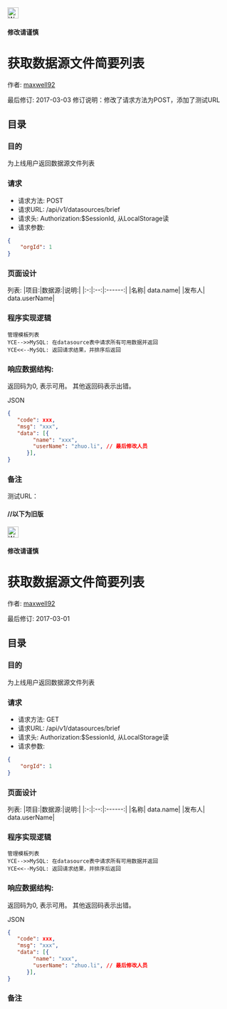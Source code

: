 <img src="http://kubernetes.io/kubernetes/img/warning.png" alt="WARNING" width="25" height="25">

#### 修改请谨慎

获取数据源文件简要列表
==============

作者: [maxwell92](https://github.com/maxwell92)

最后修订: 2017-03-03
修订说明：修改了请求方法为POST，添加了测试URL

目录
--------------
### 目的
为上线用户返回数据源文件列表

### 请求

* 请求方法: POST
* 请求URL: /api/v1/datasources/brief
* 请求头: Authorization:$SessionId, 从LocalStorage读
* 请求参数:
```json
{
    "orgId": 1
}
```


### 页面设计
列表:
|项目:|数据源:|说明:|
|:-:|:--:|:------:|
|名称| data.name|
|发布人| data.userName|




### 程序实现逻辑
```Title:
管理模板列表
YCE-->>MySQL: 在datasource表中请求所有可用数据并返回
YCE<<--MySQL: 返回请求结果，并排序后返回
```

### 响应数据结构:
返回码为0, 表示可用。
其他返回码表示出错。

JSON
```json
{
   "code": xxx,
   "msg": "xxx",
   "data": [{
        "name": "xxx",
        "userName": "zhuo.li", // 最后修改人员
      }],
}
```
### 备注
测试URL：

#### //以下为旧版

<img src="http://kubernetes.io/kubernetes/img/warning.png" alt="WARNING" width="25" height="25">

#### 修改请谨慎

获取数据源文件简要列表
==============

作者: [maxwell92](https://github.com/maxwell92)

最后修订: 2017-03-01

目录
--------------
### 目的
为上线用户返回数据源文件列表

### 请求

* 请求方法: GET
* 请求URL: /api/v1/datasources/brief
* 请求头: Authorization:$SessionId, 从LocalStorage读
* 请求参数:
```json
{
    "orgId": 1
}
```


### 页面设计
列表:
|项目:|数据源:|说明:|
|:-:|:--:|:------:|
|名称| data.name|
|发布人| data.userName|




### 程序实现逻辑
```Title:
管理模板列表
YCE-->>MySQL: 在datasource表中请求所有可用数据并返回
YCE<<--MySQL: 返回请求结果，并排序后返回
```

### 响应数据结构:
返回码为0, 表示可用。
其他返回码表示出错。

JSON
```json
{
   "code": xxx,
   "msg": "xxx",
   "data": [{
        "name": "xxx",
        "userName": "zhuo.li", // 最后修改人员
      }],
}
```
### 备注
